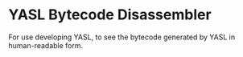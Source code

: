 # YASL Bytecode Disassembler

For use developing YASL, to see the bytecode generated by YASL in human-readable form.
